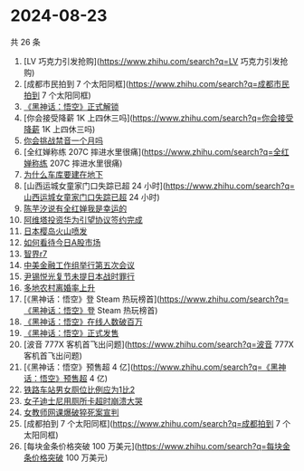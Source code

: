 # 2024-08-23

共 26 条

<!-- BEGIN -->
<!-- 最后更新时间 Fri Aug 23 2024 21:14:25 GMT+0800 (China Standard Time) -->

1. [LV 巧克力引发抢购](https://www.zhihu.com/search?q=LV 巧克力引发抢购)
1. [成都市民拍到 7 个太阳同框](https://www.zhihu.com/search?q=成都市民拍到 7
   个太阳同框)
1. [《黑神话：悟空》正式解锁](https://www.zhihu.com/search?q=《黑神话：悟空》正式解锁)
1. [你会接受降薪 1K 上四休三吗](https://www.zhihu.com/search?q=你会接受降薪 1K
   上四休三吗)
1. [你会挑战禁音一个月吗](https://www.zhihu.com/search?q=你会挑战禁音一个月吗)
1. [全红婵称练 207C 摔进水里很痛](https://www.zhihu.com/search?q=全红婵称练 207C
   摔进水里很痛)
1. [为什么车库要建在地下](https://www.zhihu.com/search?q=为什么车库要建在地下)
1. [山西运城女童家门口失踪已超 24
   小时](https://www.zhihu.com/search?q=山西运城女童家门口失踪已超 24 小时)
1. [陈芋汐说有全红婵我是幸运的](https://www.zhihu.com/search?q=陈芋汐说有全红婵我是幸运的)
1. [阿维塔投资华为引望协议签约完成](https://www.zhihu.com/search?q=阿维塔投资华为引望协议签约完成)
1. [日本樱岛火山喷发](https://www.zhihu.com/search?q=日本樱岛火山喷发)
1. [如何看待今日A股市场](https://www.zhihu.com/search?q=如何看待今日A股市场)
1. [智界r7](https://www.zhihu.com/search?q=智界r7)
1. [中美金融工作组举行第五次会议](https://www.zhihu.com/search?q=中美金融工作组举行第五次会议)
1. [尹锡悦光复节未提日本战时罪行](https://www.zhihu.com/search?q=尹锡悦光复节未提日本战时罪行)
1. [多地农村离婚率上升](https://www.zhihu.com/search?q=多地农村离婚率上升)
1. [《黑神话：悟空》登 Steam
   热玩榜首](https://www.zhihu.com/search?q=《黑神话：悟空》登 Steam 热玩榜首)
1. [《黑神话：悟空》在线人数破百万](https://www.zhihu.com/search?q=《黑神话：悟空》在线人数破百万)
1. [《黑神话：悟空》正式发售](https://www.zhihu.com/search?q=《黑神话：悟空》正式发售)
1. [波音 777X 客机首飞出问题](https://www.zhihu.com/search?q=波音 777X
   客机首飞出问题)
1. [《黑神话：悟空》预售超 4
   亿](https://www.zhihu.com/search?q=《黑神话：悟空》预售超 4 亿)
1. [铁路车站男女厕位比例应为1比2](https://www.zhihu.com/search?q=铁路车站男女厕位比例应为1比2)
1. [女子迪士尼用厕所卡超时崩溃大哭](https://www.zhihu.com/search?q=女子迪士尼用厕所卡超时崩溃大哭)
1. [女教师网课爆破猝死案宣判](https://www.zhihu.com/search?q=女教师网课爆破猝死案宣判)
1. [成都拍到 7 个太阳同框](https://www.zhihu.com/search?q=成都拍到 7 个太阳同框)
1. [每块金条价格突破 100 万美元](https://www.zhihu.com/search?q=每块金条价格突破
   100 万美元)

<!-- END -->

